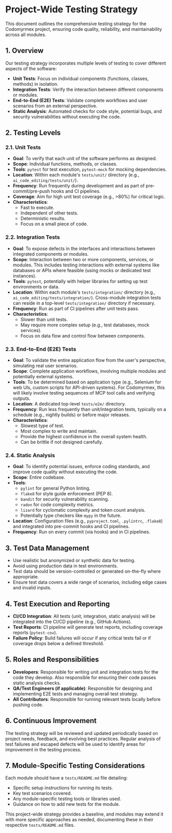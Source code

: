# Project-Wide Testing Strategy

This document outlines the comprehensive testing strategy for the Codomyrmex project, ensuring code quality, reliability, and maintainability across all modules.

## 1. Overview

Our testing strategy incorporates multiple levels of testing to cover different aspects of the software:

*   **Unit Tests**: Focus on individual components (functions, classes, methods) in isolation.
*   **Integration Tests**: Verify the interaction between different components or modules.
*   **End-to-End (E2E) Tests**: Validate complete workflows and user scenarios from an external perspective.
*   **Static Analysis**: Automated checks for code style, potential bugs, and security vulnerabilities without executing the code.

## 2. Testing Levels

### 2.1. Unit Tests

*   **Goal**: To verify that each unit of the software performs as designed.
*   **Scope**: Individual functions, methods, or classes.
*   **Tools**: `pytest` for test execution, `pytest-mock` for mocking dependencies.
*   **Location**: Within each module's `tests/unit/` directory (e.g., `ai_code_editing/tests/unit/`).
*   **Frequency**: Run frequently during development and as part of pre-commit/pre-push hooks and CI pipelines.
*   **Coverage**: Aim for high unit test coverage (e.g., >80%) for critical logic.
*   **Characteristics**:
    *   Fast to execute.
    *   Independent of other tests.
    *   Deterministic results.
    *   Focus on a small piece of code.

### 2.2. Integration Tests

*   **Goal**: To expose defects in the interfaces and interactions between integrated components or modules.
*   **Scope**: Interaction between two or more components, services, or modules. This includes testing interactions with external systems like databases or APIs where feasible (using mocks or dedicated test instances).
*   **Tools**: `pytest`, potentially with helper libraries for setting up test environments or data.
*   **Location**: Within each module's `tests/integration/` directory (e.g., `ai_code_editing/tests/integration/`). Cross-module integration tests can reside in a top-level `tests/integration/` directory if necessary.
*   **Frequency**: Run as part of CI pipelines after unit tests pass.
*   **Characteristics**:
    *   Slower than unit tests.
    *   May require more complex setup (e.g., test databases, mock services).
    *   Focus on data flow and control flow between components.

### 2.3. End-to-End (E2E) Tests

*   **Goal**: To validate the entire application flow from the user's perspective, simulating real user scenarios.
*   **Scope**: Complete application workflows, involving multiple modules and potentially external systems.
*   **Tools**: To be determined based on application type (e.g., Selenium for web UIs, custom scripts for API-driven systems). For Codomyrmex, this will likely involve testing sequences of MCP tool calls and verifying outputs.
*   **Location**: A dedicated top-level `tests/e2e/` directory.
*   **Frequency**: Run less frequently than unit/integration tests, typically on a schedule (e.g., nightly builds) or before major releases.
*   **Characteristics**:
    *   Slowest type of test.
    *   Most complex to write and maintain.
    *   Provide the highest confidence in the overall system health.
    *   Can be brittle if not designed carefully.

### 2.4. Static Analysis

*   **Goal**: To identify potential issues, enforce coding standards, and improve code quality without executing the code.
*   **Scope**: Entire codebase.
*   **Tools**: 
    *   `pylint` for general Python linting.
    *   `flake8` for style guide enforcement (PEP 8).
    *   `bandit` for security vulnerability scanning.
    *   `radon` for code complexity metrics.
    *   `lizard` for cyclomatic complexity and token count analysis.
    *   Potentially type checkers like `mypy` in the future.
*   **Location**: Configuration files (e.g., `pyproject.toml`, `.pylintrc`, `.flake8`) and integrated into pre-commit hooks and CI pipelines.
*   **Frequency**: Run on every commit (via hooks) and in CI pipelines.

## 3. Test Data Management

*   Use realistic but anonymized or synthetic data for testing.
*   Avoid using production data in test environments.
*   Test data should be version-controlled or generated on-the-fly where appropriate.
*   Ensure test data covers a wide range of scenarios, including edge cases and invalid inputs.

## 4. Test Execution and Reporting

*   **CI/CD Integration**: All tests (unit, integration, static analysis) will be integrated into the CI/CD pipeline (e.g., GitHub Actions).
*   **Test Reports**: CI pipeline will generate test reports, including coverage reports (`pytest-cov`).
*   **Failure Policy**: Build failures will occur if any critical tests fail or if coverage drops below a defined threshold.

## 5. Roles and Responsibilities

*   **Developers**: Responsible for writing unit and integration tests for the code they develop. Also responsible for ensuring their code passes static analysis checks.
*   **QA/Test Engineers (if applicable)**: Responsible for designing and implementing E2E tests and managing overall test strategy.
*   **All Contributors**: Responsible for running relevant tests locally before pushing code.

## 6. Continuous Improvement

The testing strategy will be reviewed and updated periodically based on project needs, feedback, and evolving best practices.
Regular analysis of test failures and escaped defects will be used to identify areas for improvement in the testing process.

## 7. Module-Specific Testing Considerations

Each module should have a `tests/README.md` file detailing:
*   Specific setup instructions for running its tests.
*   Key test scenarios covered.
*   Any module-specific testing tools or libraries used.
*   Guidance on how to add new tests for the module.

This project-wide strategy provides a baseline, and modules may extend it with more specific approaches as needed, documenting these in their respective `tests/README.md` files. 